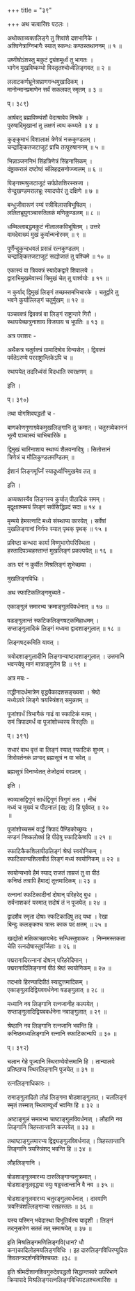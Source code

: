 +++
title = "३९"

+++
अथ चत्वारिंशः पटलः ।   

अथोक्ताव्यक्तलिङ्गे तु शिवांशे दशभागिके ।   
अश्विनेत्राग्निभागैः स्यात् स्कन्धः कण्ठस्तथाननम् ॥ १ ॥   

उष्णीषोऽंशस्तु मकुटं द्व्यंशमूर्ध्वं तु भागतः ।   
भागेन मुखविष्कम्भो विस्तृतश्चोर्ध्वलिङ्गवत् ॥ २ ॥   

ललाटकर्णभ्रूनेत्रघ्राणगन्धमुखादिकम् ।   
मानोन्मानप्रमाणेन सर्वं सकलवत् स्मृतम् ॥ ३ ॥   

प्। ३८९)   

आर्षवद् ब्रह्मविष्ण्वंशौ वेदाश्रावेव मिश्रके ।   
पुरुषादिमुखानां तु लक्षणं त्वथ कथ्यते ॥ ४ ॥   

कुङ्कुमाभं विशालाक्षं त्रेणेत्रं नक्रकुण्डलम् ।   
चन्द्राङ्कितजटाजूटं प्राचि तत्पुरुषाननम् ॥ ५ ॥   

भिन्नाञ्जननिभं सिंहत्रिणेत्रं सिंहनासिकम् ।   
दंष्ट्राकरालं दष्टोष्ठं संलिहद्रसनोज्ज्वलम् ॥ ६ ॥   

पिङ्गश्मश्रुजटाजूटं सर्पप्रोतशिरस्स्रजा ।   
सेन्दुखण्डमरालभ्रूः स्यादघोरं तु दक्षिणे ॥ ७ ॥   

बन्धुजीवारूणं रम्यं स्त्रीविलासविभूषितम् ।   
ललितभ्रूयुगञ्चारुतिलकं मणिकुण्डलम् ॥ ८ ॥   

धम्मिल्लाबद्धमकुटं नीलालकविभूषितम् । उत्तरे   
वामदेवाख्यं मुखं कुर्यान्मनोरमम् ॥ ९ ॥   

पूर्णेन्दुकुन्दधवलं प्रसन्नं रत्नकुण्डलम् ।   
चन्द्राङ्कितजटाजूटं सद्योजातं तु पश्चिमे ॥ १० ॥   

एकास्यं वा त्रिवक्त्रं स्यादेकद्वारे शिवालये ।   
द्वाराभिमुखमेवास्यं त्रिमुखं चेत् तु पार्श्वयोः ॥ ११ ॥   

न कुर्याद् द्विमुखं लिङ्गं तच्छस्तमभिचारके । चतुर्द्वारे तु   
भवने कुर्याल्लिङ्गं चतुर्मुखम् ॥ १२ ॥   

पञ्चवक्त्रं द्विवक्त्रं वा लिङ्गं राष्ट्रान्तरे गिरौ ।   
स्थापयेच्छत्रुनाशाय विजयाय च भूपतिः ॥ १३ ॥   

अत्र पराशरः -   

अथैकत्र चतुर्वक्त्रं ग्रामादिष्वेव विन्यसेत् । द्विवक्त्रं   
पर्वतेऽरण्ये परराष्ट्रान्तिकेऽपि च ॥   

स्थापयेत् तदरिध्वंसं विदधाति स्वरक्षणम् ॥   

इति ।   

प्। ३९०)   

तथा योगशिवपद्धतौ च -   

बाणकोणगुणाश्व्येकमुखलिङ्गानि तु क्रमात् । चतुस्त्र्येकाननं   
भूत्यै पञ्चास्यं चाभिचारिके ॥   

द्विमुखं चारिनाशाय स्थाप्यं शैलवनादिषु । सितोत्तानं   
त्रिणेत्रं च मौलिकुण्डलमण्डितम् ॥   

ईशानं लिङ्गमूर्ध्निं स्यादूर्ध्वाभिमुखमेव तत् ॥   

इति ।   

अव्यक्तस्यैव लिङ्गस्य कुर्यात् पीठादिकं समम् ।   
मृद्वृक्षाश्ममयं लिङ्गं सर्वसिद्धिप्रदं सदा ॥ १४ ॥   

मृन्मये हेमरत्नादि मध्ये संस्थाप्य कारयेत् । सर्वेषां   
मुखलिङ्गानां निर्गमः स्यात् पृथक् पृथक् ॥ १५ ॥   

प्रविष्टा कन्धरा कार्या विष्णुभागोपरिस्थिता ।   
हस्तादिपञ्चहस्तान्तं मुखलिङ्गं प्रकल्पयेत् ॥ १६ ॥   

अतः परं न कुर्वीत मिश्रलिङ्गं शुभेच्छया ।   

मुखलिङ्गविधिः ।   

अथ स्फाटिकलिङ्गमुच्यते -   

एकाङ्गुलं समारभ्य क्रमाङ्गुलविवर्धनात् ॥ १७ ॥   

षडङ्गुलान्तं स्फटिकलिङ्गषट्कमिहाधमम् ।   
सप्ताङ्गुलादिकं लिङ्गं मध्यमा द्वादशाङ्गुलात् ॥ १८ ॥   

लिङ्गषट्कमिति यावत् ।   

त्रयोदशाङ्गुलादीनि लिङ्गान्याष्टादशाङ्गुलात् । उत्तमानि   
भवन्त्येषु मानं मात्राङ्गुलेन हि ॥ १९ ॥   

अत्र मयः -   

तद्धीनादर्धमात्रेण वृद्ध्यैकादशसङ्ख्यया । श्रेष्ठे   
मध्येऽवरे लिङ्गे त्रयस्त्रिंशत् समुन्नतम् ॥   

पूजांशार्धं त्रिभागैकं गाढं वा स्फाटिकं मतम् ।   
समं त्रिपादमर्धं वा पूजांशोच्चस्य विस्तृतिः ॥   

प्। ३९१)   

सधारं वाथ वृत्तं वा लिङ्गं स्यात् स्फाटिकं शुभम् ।   
शिरोवर्तनकं प्राग्वद् ब्रह्मसूत्रं न वा भवेत् ॥   

ब्रह्मसूत्रं विनाप्येतत् तेजोद्रव्यं वरप्रदम् ।   

इति ।   

स्वव्यासद्विगुणं सार्धद्विगुणं त्रिगुणं ततः । नीचं   
मध्यं च मुख्यं च पीठनालं [ख्: ठं] हि पूर्ववत् ॥ २०   
॥   

पूजांशोच्चसमं वार्द्धं त्रिपादं पैण्डिकोच्छ्रयः ।   
मण्डनं निष्कलोक्तं हि पीठेषु स्फाटिकेष्वपि ॥ २१ ॥   

स्फाटिकैकशिलापीठलिङ्गं श्रेष्ठं स्वयोनिकम् ।   
स्फटिकान्यशिलापीठं लिङ्गं मध्यं स्वयोनिकम् ॥ २२ ॥   

स्वयोन्यभावे हैमं स्याद् राजतं ताम्रजं तु वा पीठं   
कनिष्ठं तत्रापि हैमाद्यं तूत्तमादिकम् ॥ २३ ॥   

रत्नानां स्फटिकादीनां दोषान् परिहरेद् बुधः ।   
सर्वनाशकरं यस्मात् सदोषं तं न पूजयेत् ॥ २४ ॥   

द्वादशैव स्मृता दोषाः स्फटिकादिषु तद् यथा । रेखा   
बिन्दुः कलङ्कश्च त्रासः काक पदं क्षतम् ॥ २५ ॥   

खद्योतो मक्षिकाच्छायभेदः सन्धिस्तुषाकरः । निम्नमस्तकता   
चेति रत्नदोषास्तुवर्जिताः ॥ २६ ॥   

पद्मरागादिरत्नानां दोषान् परिहरेदिमान् ।   
पद्मरागादिलिङ्गानां पीठं श्रेष्ठं स्वयोनिकम् ॥ २७ ॥   

तदभावे हिरण्यादिपीठं स्यादुत्तमादिकम् ।   
एकाङ्गुलादिद्वियववर्धनेना षडङ्गुलात् ॥ २८ ॥   

मध्यानि नव लिङ्गानि रत्नजानीह कल्पयेत् ।   
सप्ताङ्गुलादिद्वियववर्धनेना नवाङ्गुलात् ॥ २९ ॥   

श्रेष्ठानि नव लिङ्गानि रत्नजानि भवन्ति हि ।   
कनिष्ठमध्यलिङ्गानि रत्नानि स्फाटिकान्यपि ॥ ३० ॥   

प्। ३९२)   

चलान गेहे पूज्यानि स्थिराण्येवोत्तमानि हि । तान्यालये   
प्रतिष्ठाप्य स्थिरलिङ्गानि पूजयेत् ॥ ३१ ॥   

रत्नलिङ्गाधिकारः ।   

रामाङ्गुलादितो लोहं लिङ्गमा षोडशाङ्गुलात् । चललिङ्गं   
स्मृतं तस्मात् स्थिराण्यूर्ध्वं भवन्ति हि ॥ ३२ ॥   

अष्टाङ्गुलं समारभ्य चाष्टाङ्गुलविवर्धनात् । लौहानि नव   
लिङ्गानि त्रिहस्तान्तानि कल्पयेत् ॥ ३३ ॥   

तथाष्टाङ्गुलमारभ्य द्विद्व्यङ्गुलविवर्धनात् । त्रिहस्तान्तानि   
लिङ्गानि त्रयस्त्रिंशद् भवन्ति हि ॥ ३४ ॥   

लौहलिङ्गानि ।   

षोडशाङ्गुलमारभ्य दारुलिङ्गान्यनुक्रमात् ।   
षोडशाङ्गुलवृद्ध्या स्युः षड्ढस्तान्तानि वै नव ॥ ३५ ॥   

षोडशाङ्गुलमारभ्य चतुरङ्गुलवर्धनात् । दारवाणि   
त्रयस्त्रिंशल्लिङ्गान्या रसहस्ततः ॥ ३६ ॥   

यस्य यस्मिन् भवेदास्था विभूतिर्यस्य यादृशी । लिङ्गं   
तदनुसारेण सततं तत् समाश्रयेत् ॥ ३७ ॥   

इति मिश्रलिङ्गमणिलिङ्गवि(धान? धौ   
कन)कादिलोहमयलिङ्गविधिः । इह दारुलिङ्गविधिरप्युदितः   
शिवतन्त्रदर्शनविनिश्चयतः ॥३८ ॥   

इति श्रीमदीशानशिवगुरुदेवपद्धतौ सिद्धान्तसारे उपरिभागे   
क्रियापादे मिश्रलिङ्गरत्नलिङ्गविधिपटलश्चत्वारिंशः ॥   
